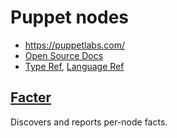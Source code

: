 # Puppet nodes

* <https://puppetlabs.com/>
* [Open Source Docs](https://docs.puppetlabs.com/puppet/)
* [Type Ref](https://docs.puppetlabs.com/references/latest/type.html), [Language Ref](https://docs.puppetlabs.com/puppet/latest/reference/lang_summary.html)

## [Facter](http://docs.puppetlabs.com/facter/3.0/)

Discovers and reports per-node facts.

